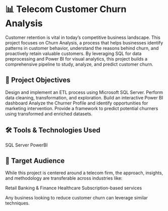 # 📊 Telecom Customer Churn Analysis

Customer retention is vital in today’s competitive business landscape. This project focuses on Churn Analysis, a process that helps businesses identify patterns in customer behavior, understand the reasons behind churn, and proactively retain valuable customers. By leveraging SQL for data preprocessing and Power BI for visual analytics, this project builds a comprehensive pipeline to study, analyze, and predict customer churn.

## 🎯 Project Objectives

Design and implement an ETL process using Microsoft SQL Server.
Perform data cleaning, transformation, and exploration.
Build an interactive Power BI dashboard
Analyze the Churner Profile and identify opportunities for marketing intervention.
Provide a framework to predict potential churners using transformed and enriched datasets.

## 🛠 Tools & Technologies Used
SQL Server PowerBI

## 👥 Target Audience
While this project is centered around a telecom firm, the approach, insights, and methodology are transferable across industries like:

Retail
Banking & Finance
Healthcare
Subscription-based services

Any business looking to reduce customer churn can leverage similar techniques.
